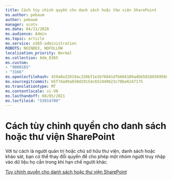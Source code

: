 ```yaml
---
title: Cách tùy chỉnh quyền cho danh sách hoặc thư viện SharePoint
ms.author: pebaum
author: pebaum
manager: scotv
ms.date: 04/21/2020
ms.audience: Admin
ms.topic: article
ms.service: o365-administration
ROBOTS: NOINDEX, NOFOLLOW
localization_priority: Normal
ms.collection: Adm_O365
ms.custom:
- "9000165"
- "3166"
ms.openlocfilehash: 429a0a32819ac320bf1e1b76041dfb666109adbb5818836956663ca98797a462
ms.sourcegitcommit: b5f7da89a650d2915dc652449623c78be6247175
ms.translationtype: MT
ms.contentlocale: vi-VN
ms.lasthandoff: 08/05/2021
ms.locfileid: "53914709"
---
```

# <a name="how-to-customize-permissions-for-a-sharepoint-list-or-library"></a>Cách tùy chỉnh quyền cho danh sách hoặc thư viện SharePoint

Với tư cách là người quản trị hoặc chủ sở hữu thư viện, danh sách hoặc khảo sát, bạn có thể thay đổi quyền để cho phép một nhóm người truy nhập vào dữ liệu họ cần trong khi hạn chế người khác.

[Tùy chỉnh quyền cho danh sách hoặc thư viện SharePoint](https://support.office.com/article/customize-permissions-for-a-sharepoint-list-or-library-02d770f3-59eb-4910-a608-5f84cc297782)